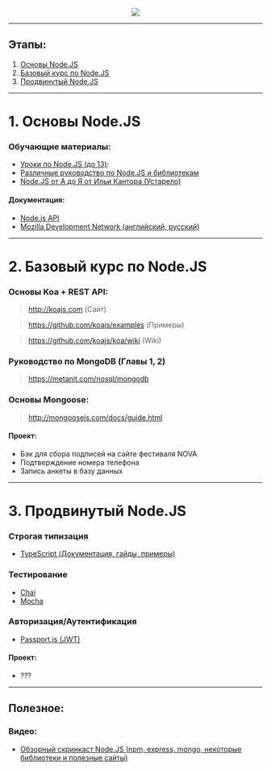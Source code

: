 <p align="center">
  <img src="https://upload.wikimedia.org/wikipedia/commons/7/7e/Node.js_logo_2015.svg" />
</p>


<hr/>

## Этапы:

1. [Основы Node.JS](#1-Основы-nodejs)
2. [Базовый курс по Node.JS](#2-Базовый-курс-по-nodejs)
3. [Продвинутый Node.JS](#3-Продвинутый-nodejs)

<hr/>

# 1. Основы Node.JS

### Обучающие материалы: 
- [Уроки по Node.JS (до 13)](https://www.youtube.com/playlist?list=PL0lO_mIqDDFX0qH9w5YQIDV6Wxy0oawet):
- [Различные руководство по Node.JS и библиотекам](https://nodeguide.ru/doc)
- [Node.JS от А до Я от Ильи Кантора (Устарело)](https://www.youtube.com/playlist?list=PLsuEohlthXdkRSxJTkmTstWKHgBHsd3Dx)

#### Документация:
- [Node.js API](https://nodejs.org/api)
- [Mozilla Development Network (английский, русский)](https://developer.mozilla.org)

<hr/>

# 2. Базовый курс по Node.JS
### Основы Koa + REST API:
> <http://koajs.com> (Сайт)

> <https://github.com/koajs/examples> (Примеры)

> <https://github.com/koajs/koa/wiki> (Wiki)


### Руководство по MongoDB (Главы 1, 2) 
> <https://metanit.com/nosql/mongodb>

### Основы Mongoose:
> <http://mongoosejs.com/docs/guide.html>

#### Проект:
- Бэк для сбора подписей на сайте фестиваля NOVA
- Подтверждение номера телефона
- Запись анкеты в базу данных

<hr/>

# 3. Продвинутый Node.JS
### Строгая типизация
- [TypeScript (Документация, гайды, примеры)](https://www.typescriptlang.org/docs/home.html)

### Тестирование 
- [Chai](http://www.chaijs.com/)
- [Mocha](https://mochajs.org/)

### Авторизация/Аутентификация
- [Passport.js (JWT)](http://www.passportjs.org/)

#### Проект:
- ???

<hr/>

## Полезное:
### Видео:
- [Обзорный скринкаст Node.JS (npm, express, mongo, некоторые библиотеки и полезные сайты)](https://youtu.be/_EhqwOY4Ei0)
